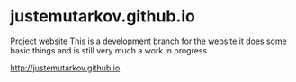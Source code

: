 # justemutarkov.github.io
Project website
This is a development branch for the website it does some basic things and is still very much a work in progress

http://justemutarkov.github.io
